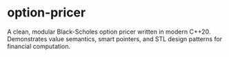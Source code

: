 # option-pricer
A clean, modular Black-Scholes option pricer written in modern C++20. Demonstrates value semantics, smart pointers, and STL design patterns for financial computation.
